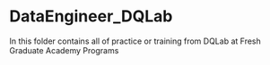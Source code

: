 # DataEngineer_DQLab

In this folder contains all of practice or training from DQLab at Fresh Graduate Academy Programs 

